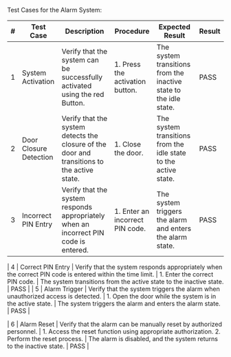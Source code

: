 Test Cases for the Alarm System:

| # | Test Case | Description | Procedure | Expected Result | Result |
|---|-----------|-------------|-----------|-----------------|--------|
| 1 | System Activation | Verify that the system can be successfully activated using the red Button. | 1. Press the activation button. | The system transitions from the inactive state to the idle state. | PASS |
| 2 | Door Closure Detection | Verify that the system detects the closure of the door and transitions to the active state. | 1. Close the door. | The system transitions from the idle state to the active state. | PASS |
| 3 | Incorrect PIN Entry | Verify that the system responds appropriately when an incorrect PIN code is entered. | 1. Enter an incorrect PIN code. | The system triggers the alarm and enters the alarm state. | PASS |

| 4 | Correct PIN Entry | Verify that the system responds appropriately when the correct PIN code is entered within the time limit. | 1. Enter the correct PIN code. | The system transitions from the active state to the inactive state. | PASS |
| 5 | Alarm Trigger | Verify that the system triggers the alarm when unauthorized access is detected. | 1. Open the door while the system is in the active state. | The system triggers the alarm and enters the alarm state. | PASS |

| 6 | Alarm Reset | Verify that the alarm can be manually reset by authorized personnel. | 1. Access the reset function using appropriate authorization. 2. Perform the reset process. | The alarm is disabled, and the system returns to the inactive state. | 
PASS |